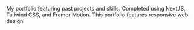 My portfolio featuring past projects and skills. Completed using NextJS, Tailwind CSS, and Framer Motion. This portfolio features responsive web design!

